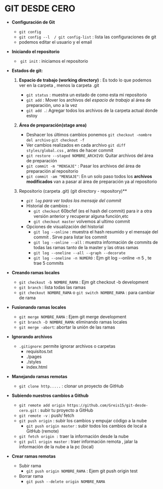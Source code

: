 # **GIT DESDE CERO**

- **Configuración de Git**
  - `git config`
  - `git config --l  / git config-list`  : lista las configuraciones de git 
  - podemos editar el usuario y el email
- **Iniciando el repositorio**
  - ​	`git init` : iniciamos el repositorio

- **Estados de git:**

  1. **Espacio de trabajo (working directory)** :  Es todo lo que podemos ver en la carpeta , menos la carpeta .git
     - `git status` : muestra un estado de como esta mi repositorio
     - `git add` : Mover los archivos del *espacio de trabajo* al área de preparación, uno a la vez
     - `git add .`: Agregar todos los archivos de la carpeta actual donde estoy 

  2. **Área de preparación(stage area)**
     - Deshacer los últimos cambios ponemos  `git checkout -nombre del archivo`  `git checkout -f`
     - Ver cambios realizados en cada archivo `git diff styles/global.css` , antes de hacer commit
     -  `git restore --staged NOMBRE_ARCHIVO`: Quitar archivos del área de preparación
     -  `git commit -m "MENSAJE"` : Pasar los archivos del área de preparación al repositorio 
     - `git commit -am "MENSAJE"`: En un solo paso todos los **archivos modificados** van a pasar al área de preparación ya al repositorio

  3. Repositorio (carpeta .git) (git directory - repository)**
     - *`git log` para ver todos los mensaje del commit*
     - Historial de cambios :
       - `git checkout` 60bcfef (es el hash del commit)  para ir a otra versión anterior y recuperar alguna función,etc
       - `git checkout master` volvemos al ultimo commit
     - Opciones de visualización del historial
       - `git log --online` : muestra el hash resumido y el mensaje del commit . Sirve para listar los commit
       - `git log --online --all` : muestra información de commits  de todas las ramas tanto de la master y las otras ramas
       - `git log --oneline --all --graph --decorate`
       - `git log --oneline -n NUMERO` :  Ejm git log --online -n 5 , te trae 5 commits

- **Creando ramas locales**
  - `git checkout -b NOMBRE_RAMA` : Ejm git checkout -b development
  - `git branch` : lista todas las ramas
  - `git checkout NOMBRE_RAMA` o `git switch NOMBRE_RAMA` : para cambiar de rama 

- **Fusionando ramas locales**
  - `git merge NOMBRE_RAMA` : Ejem git merge development
  - `git branch -D NOMBRE_RAMA`: eliminando ramas locales 
  - `git merge -abort`: abortar la unión de las ramas

- **Ignorando archivos**
  - `.gitignore`: permite ignorar archivos o carpetas
    - requisitos.txt
    - ./pages
    - ./styles
    - index.html

- **Manejando ramas remotas**
  - `git clone http.....` :  clonar un proyecto de GitHub

- **Subiendo nuestros cambios a Github**
  -  `git remote add origin https://github.com/Greis15/git-desde-cero.git`  : subir tu proyecto  a GitHub 
  - `git remote -v`  : push/ fetch
  - `git push origin` : subir los cambios y empujar código a la nube
    - `git push origin master` : subir todos los cambios de local a GitHub (remote)
  - `git fetch origin :` traer la información  desde la nube
  -  `git pull origin master` :  traer información remota , jalar la información de la nube a la pc (local)

- **Crear ramas remotas**
  - Subir rama 
    - `git push origin NOMBRE_RAMA` : Ejem git push origin test
  - Borrar rama
    - `git push --delete origin NOMBRE_RAMA`

